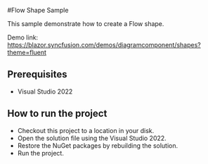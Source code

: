 #Flow Shape Sample

This sample demonstrate how to create a Flow shape.

Demo link:
https://blazor.syncfusion.com/demos/diagramcomponent/shapes?theme=fluent


## Prerequisites

* Visual Studio 2022

## How to run the project

* Checkout this project to a location in your disk.
* Open the solution file using the Visual Studio 2022.
* Restore the NuGet packages by rebuilding the solution.
* Run the project.

